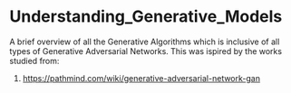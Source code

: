 # Understanding_Generative_Models
A brief overview of all the Generative Algorithms which is inclusive of all types of Generative Adversarial Networks. This was ispired by the works studied from:
1) https://pathmind.com/wiki/generative-adversarial-network-gan
